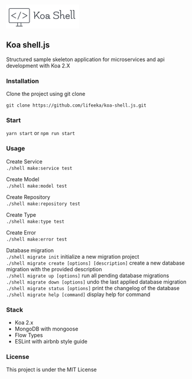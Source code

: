 <p><img src="https://raw.githubusercontent.com/lifeeka/koa-shell/master/logo.png" alt=""></p>


## Koa shell.js
Structured sample skeleton application for microservices and api development with Koa 2.X

### Installation

Clone the project using git clone
```
git clone https://github.com/lifeeka/koa-shell.js.git
```

### Start
`yarn start` or `npm run start`

### Usage
Create Service <br/>
`./shell make:service test`<br/>

Create Model<br/>
`./shell make:model test`<br/>

Create Repository<br/>
`./shell make:repository test`<br/>

Create Type<br/>
`./shell make:type test` <br/>

Create Error<br/>
`./shell make:error test`<br/>


Database migration<br/>
  `./shell migrate init`         initialize a new migration project<br/>
  `./shell migrate create [options] [description]`  create a new database migration with the
                                  provided description<br/>
  `./shell migrate up [options]`                    run all pending database migrations<br/>
  `./shell migrate down [options]`                  undo the last applied database migration<br/>
  `./shell migrate status [options]`                print the changelog of the database<br/>
  `./shell migrate help [command]`                  display help for command<br/>




### Stack
- Koa 2.x
- MongoDB with mongoose
- Flow Types
- ESLint with airbnb style guide 

### License

This project is under the MIT License
